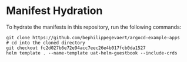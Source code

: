 # Manifest Hydration

To hydrate the manifests in this repository, run the following commands:

```shell
git clone https://github.com/bephilippegevaert/argocd-example-apps
# cd into the cloned directory
git checkout fc2d027b6e72e94acc7eec26e4b017fcb0da1527
helm template . --name-template uat-helm-guestbook --include-crds
```
